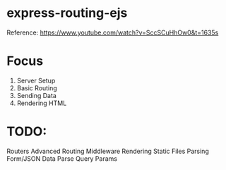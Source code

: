 # express-routing-ejs
Reference:
https://www.youtube.com/watch?v=SccSCuHhOw0&t=1635s
# Focus

1. Server Setup 
2. Basic Routing 
3. Sending Data 
4. Rendering HTML 

# TODO:
Routers 
Advanced Routing 
Middleware 
Rendering Static Files 
Parsing Form/JSON Data 
Parse Query Params 